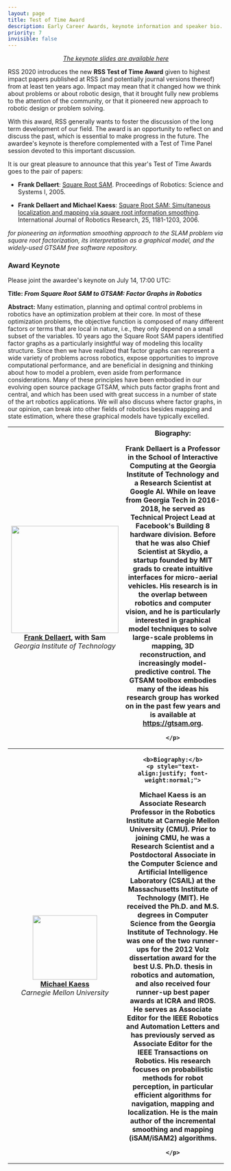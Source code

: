 ```yaml
---
layout: page
title: Test of Time Award
description: Early Career Awards, keynote information and speaker bio.
priority: 7
invisible: false
---
```


[*<center>The keynote slides are available here</center>*]({{site:baseurl}}/docs/keynote-TestOfTime-DellaertKaess.pdf)

RSS 2020 introduces the new **RSS Test of Time Award** given to highest
impact papers published at RSS (and potentially journal versions
thereof) from at least ten years ago. Impact may mean that it changed
how we think about problems or about robotic design, that it brought
fully new problems to the attention of the community, or that it
pioneered new approach to robotic design or problem solving.

With this award, RSS generally wants to foster the discussion of the
long term development of our field. The award is an opportunity to
reflect on and discuss the past, which is essential to make progress in
the future. The awardee's keynote is therefore complemented with a
Test of Time Panel session devoted to this important discussion.


It is our great pleasure to announce that this year's Test of Time
Awards goes to the pair of papers:

* **Frank Dellaert**:  [Square  Root  SAM](http://www.roboticsproceedings.org/rss01/p24.html). Proceedings of Robotics: Science and Systems I, 2005.

* **Frank Dellaert and Michael Kaess**: [Square Root SAM: Simultaneous localization and mapping via square root information smoothing](https://doi.org/10.1177/0278364906072768). International Journal of Robotics Research, 25, 1181-1203, 2006.

*for pioneering an information smoothing approach to the SLAM problem via square root factorization, its interpretation as a graphical model, and the widely-used GTSAM free software repository.*


### Award Keynote

Please joint the awardee's keynote on July 14, 17:00 UTC:

<b>Title: *From Square Root SAM to GTSAM: Factor Graphs in Robotics*</b>

**Abstract:** Many estimation, planning and optimal control problems
  in robotics have an optimization problem at their core. In most of
  these optimization problems, the objective function is composed of
  many different factors or terms that are local in nature, i.e., they
  only depend on a small subset of the variables. 10 years ago the
  Square Root SAM papers identified factor graphs as a particularly
  insightful way of modeling this locality structure. Since then we
  have realized that factor graphs can represent a wide variety of
  problems across robotics, expose opportunities to improve
  computational performance, and are beneficial in designing and
  thinking about how to model a problem, even aside from performance
  considerations. Many of these principles have been embodied in our
  evolving open source package GTSAM, which puts factor graphs front
  and central, and which has been used with great success in a number
  of state of the art robotics applications. We will also discuss
  where factor graphs, in our opinion, can break into other fields of
  robotics besides mapping and state estimation, where these graphical
  models have typically excelled.

<table class="table">

<tr>
<th style="text-align:center;">
	<img src="https://www.cc.gatech.edu/~dellaert/FrankDellaert/Frank_Dellaert/Frank_Dellaert_files/shapeimage_3.png" width = "250"/>
	<br>
	<a href="https://www.cc.gatech.edu/~dellaert">Frank Dellaert</a>, with Sam
	<br>
	<i><span style="font-weight:normal">Georgia Institute of Technology</span></i>
</th>
<th>
	<b>Biography:</b>
	<p style="text-align:justify; font-weight:normal;">

Frank Dellaert is a Professor in the School of Interactive Computing
at the Georgia Institute of Technology and a Research Scientist at
Google AI. While on leave from Georgia Tech in 2016-2018, he served as
Technical Project Lead at Facebook's Building 8 hardware
division. Before that he was also Chief Scientist at Skydio, a startup
founded by MIT grads to create intuitive interfaces for micro-aerial
vehicles. His research is in the overlap between robotics and computer
vision, and he is particularly interested in graphical model
techniques to solve large-scale problems in mapping, 3D
reconstruction, and increasingly model-predictive control. The GTSAM
toolbox embodies many of the ideas his research group has worked on in
the past few years and is available at https://gtsam.org.

	</p>
</th>
</tr>

<tr>
<th style="text-align:center;">
	<img src="https://www.cs.cmu.edu/~kaess/images/kaess.jpg" width="150"/>
	<br>
	<a href="https://www.cs.cmu.edu/~kaess/">
        Michael Kaess
	</a>
	<br>
	<i><span style="font-weight:normal">Carnegie Mellon University</span></i>
</th>
<th>

	<b>Biography:</b>
	<p style="text-align:justify; font-weight:normal;">

Michael Kaess is an Associate Research Professor in the Robotics
Institute at Carnegie Mellon University (CMU). Prior to joining CMU,
he was a Research Scientist and a Postdoctoral Associate in the
Computer Science and Artificial Intelligence Laboratory (CSAIL) at the
Massachusetts Institute of Technology (MIT). He received the Ph.D. and
M.S. degrees in Computer Science from the Georgia Institute of
Technology. He was one of the two runner-ups for the 2012 Volz
dissertation award for the best U.S. Ph.D. thesis in robotics and
automation, and also received four runner-up best paper awards at ICRA
and IROS. He serves as Associate Editor for the IEEE Robotics and
Automation Letters and has previously served as Associate Editor for
the IEEE Transactions on Robotics. His research focuses on
probabilistic methods for robot perception, in particular efficient
algorithms for navigation, mapping and localization. He is the main
author of the incremental smoothing and mapping (iSAM/iSAM2)
algorithms.

	</p>
</th>
</tr>

</table>




